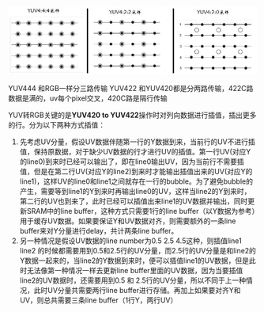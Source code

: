 ![](YUV2RGB.assets\23495115-2b9f3f172b373435.png)

YUV444 和RGB一样分三路传输
YUV422 和YUV420都是分两路传输，422C路数据是满的，uv每个pixel交叉，420C路是隔行传输


YUV转RGB关键的是**YUV420 to YUV422**操作时对列向数据进行插值，插出更多的行。分为以下两种方式插值：
1. 先考虑UV分量，假设UV数据伴随第一行的Y数据到来，当前行的UV不进行插值，保持原数据，对于缺少UV数据的行才进行UV的插值。第一行UV(对应Y的line0)到来时已经可以输出了，即在line0输出UV，因为当前行不需要插值，但是在第二行UV(对应Y的line2)到来时才能输出插值出来的UV(对应Y的line1)，这样UV的line0和line1之间就存在一行的bubble。为了避免bubble的产生，需要等到line1的Y到来时再输出line0的UV，这样当line2的Y到来时，第二行的UV也到来了，此时已经可以插值出来line1的UV数据并输出，同时更新SRAM中的line buffer，这种方式只需要1行的line buffer（以Y数据为参考）用于缓存UV数据。如果要保证Y和UV数据对齐，则需要额外的一条line buffer来对Y分量进行delay，共计两条line buffer。
2. 另一种情况是假设UV数据的line number为0.5 2.5 4.5这种，则插值line1 line2 的时候都需要用到0.5和2.5行的UV分量，而2.5行的UV分量是和line2的Y数据一起来的，当line2的Y数据到来时，便可以插值line1的UV数据，但是此时无法像第一种情况一样去更新line buffer里面的UV数据，因为当要插值line2的UV数据时，还需要用到0.5 和 2.5行的UV分量，所以不同于上一种情况，此时UV分量共需要两行line buffer进行存储。再加上如果要对齐Y和UV，则总共需要三条line buffer（1行Y，两行UV）
